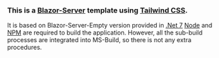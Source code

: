 ### This is a [Blazor-Server](https://learn.microsoft.com/en-us/aspnet/core/blazor/hosting-models?view=aspnetcore-7.0) template using [Tailwind CSS](https://tailwindcss.com/).
It is based on Blazor-Server-Empty version provided in [.Net 7](https://dotnet.microsoft.com/en-us/download/dotnet/7.0)
[Node](https://nodejs.org/en/) and [NPM](https://www.npmjs.com/) are required to build the application. However, all the sub-build processes are integrated into MS-Build, so there is not any extra procedures.